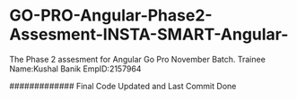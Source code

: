 # GO-PRO-Angular-Phase2-Assesment-INSTA-SMART-Angular-
The Phase 2 assesment for Angular Go Pro November Batch. Trainee Name:Kushal Banik EmpID:2157964

#############
Final Code Updated and Last Commit Done 
